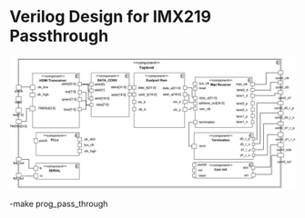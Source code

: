 # Verilog Design for IMX219 Passthrough

![Stereo Ninja Logo FPGA](Toplevel.png)

-make prog_pass_through 
